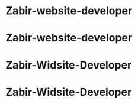 # Zabir-website-developer
# Zabir-website-developer
# Zabir-Widsite-Developer
# Zabir-Widsite-Developer
